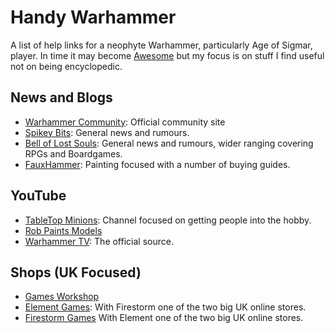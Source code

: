 # Handy Warhammer

A list of help links for a neophyte Warhammer, particularly Age of Sigmar, player. In time it may become [Awesome](https://github.com/sindresorhus/awesome) but my focus is on stuff I find useful not on being encyclopedic.

## News and Blogs

- [Warhammer Community](https://www.warhammer-community.com/): Official community site
- [Spikey Bits](https://spikeybits.com/): General news and rumours.
- [Bell of Lost Souls](https://www.belloflostsouls.net/): General news and rumours, wider ranging covering RPGs and Boardgames.
- [FauxHammer](https://www.fauxhammer.com/): Painting focused with a number of buying guides.

## YouTube

- [TableTop Minions](https://www.youtube.com/channel/UC2CKTY1TXQ4YQ3AHvyCgtbQ): Channel focused on getting people into the hobby.
- [Rob Paints Models](https://www.youtube.com/channel/UCs5c9I6HA1HcMMEnRZdZeUg)
- [Warhammer TV](https://www.youtube.com/channel/UCwdh3MTrFq3sXlB4ct8B-Fg): The official source.

## Shops (UK Focused)

- [Games Workshop](https://www.games-workshop.com/en-GB/Home)
- [Element Games](https://elementgames.co.uk): With Firestorm one of the two big UK online stores.
- [Firestorm Games](https://www.firestormgames.co.uk/) With Element one of the two big UK online stores.
